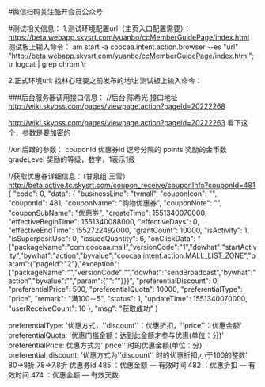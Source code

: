#微信扫码关注酷开会员公众号

#测试相关信息：
1.测试环境配置url（主页入口配置需要）：
https://beta.webapp.skysrt.com/yuanbo/ccMemberGuidePage/index.html
测试板上输入命令：
am start -a coocaa.intent.action.browser --es "url"  "http://beta.webapp.skysrt.com/yuanbo/ccMemberGuidePage/index.html"; \r logcat | grep chrom \r


2.正式环境url:
找林心旺要之前发布的地址
测试板上输入命令：


###后台服务器调用接口信息：
//后台 陈希光
接口地址
http://wiki.skyoss.com/pages/viewpage.action?pageId=20222268

http://wiki.skyoss.com/pages/viewpage.action?pageId=20222263  看下这个，参数是要加密的

//url后跟的参数：
couponId 优惠券id  逗号分隔的
points  奖励的金币数
gradeLevel  奖励的等级，数字，1表示1级

//获取优惠券详细信息：（甘泉组 王雪）
http://beta.active.tc.skysrt.com/coupon_receive/couponInfo?couponId=481
{
	"code": 0,
	"data": {
		"businessLine": "tvmall",
		"couponIcon": "",
		"couponId": 481,
		"couponName": "购物优惠券",
		"couponNote": "",
		"couponSubName": "优惠券",
		"createTime": 1551340070000,
		"effectiveBeginTime": 1551340088000,
		"effectiveDays": 0,
		"effectiveEndTime": 1552722492000,
		"grantCount": 10000,
		"isActivity": 1,
		"isSuperpositUse": 0,
		"issuedQuantity": 6,
		"onClickData": "{\"packageName\":\"com.coocaa.mall\",\"versionCode\":\"1\",\"dowhat\":\"startActivity\",\"bywhat\":\"action\",\"byvalue\":\"coocaa.intent.action.MALL_LIST_ZONE\",\"param\":{\"pageId\":\"2\"},\"exception\":{\"packageName\":\"\",\"versionCode\":\"\",\"dowhat\":\"sendBroadcast\",\"bywhat\":\"action\",\"byvalue\":\"\",\"param\":{\"\":\"\"}}}",
		"preferentialDiscount": 0,
		"preferentialPrice": 500,
		"preferentialQuota": 10000,
		"preferentialType": "price",
		"remark": "满100－5",
		"status": 1,
		"updateTime": 1551340070000,
		"userReceiveCount": 10
	},
	"msg": "获取成功"
}


preferentialType:  '优惠方式，''discount''：优惠折扣，''price''：优惠金额'
preferentialQuota:  '优惠门槛金额：达到此金额才参与优惠(单位：分)'
preferentialPrice: 优惠方式为''price'' 时的优惠金额(单位：分)'
preferential_discount:  '优惠方式为''discount'' 时的优惠折扣,小于100的整数' 80->8折 78->7.8折
优惠券id
485 ：优惠金额 — 有效时间
482 ：优惠折扣 — 有效时间
474 ：优惠金额 — 有效天数